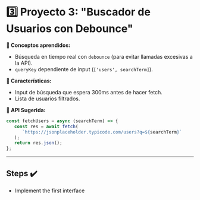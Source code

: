 # **3️⃣ Proyecto 3: "Buscador de Usuarios con Debounce"**

**📌 Conceptos aprendidos:**

-  Búsqueda en tiempo real con `debounce` (para evitar llamadas excesivas a la API).
-  `queryKey` dependiente de input (`['users', searchTerm]`).

**🎯 Características:**

-  Input de búsqueda que espera 300ms antes de hacer fetch.
-  Lista de usuarios filtrados.

**🔗 API Sugerida:**

```js
const fetchUsers = async (searchTerm) => {
   const res = await fetch(
      `https://jsonplaceholder.typicode.com/users?q=${searchTerm}`
   );
   return res.json();
};
```

---

## Steps ✔️

-  Implement the first interface
